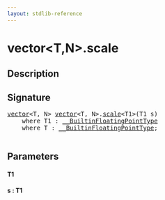 ```yaml
---
layout: stdlib-reference
---
```


# vector\<T,N\>\.scale

## Description





## Signature 

<pre>
<a href="/stdlib-reference/types/vector/index" class="code_type">vector</a>&lt;T, N&gt; <a href="/stdlib-reference/types/vector/index" class="code_type">vector</a>&lt;T, N&gt;.<a href="/stdlib-reference/types/vector/scale">scale</a>&lt;T1&gt;(T1 <span class='code_param'>s</span>)
    <span class='code_keyword'>where</span> T1 : <a href="/stdlib-reference/interfaces/BuiltinFloatingPointType/index" class="code_type">__BuiltinFloatingPointType</a>
    <span class='code_keyword'>where</span> T : <a href="/stdlib-reference/interfaces/BuiltinFloatingPointType/index" class="code_type">__BuiltinFloatingPointType</a>;

</pre>

## Parameters

#### T1
#### s : T1

